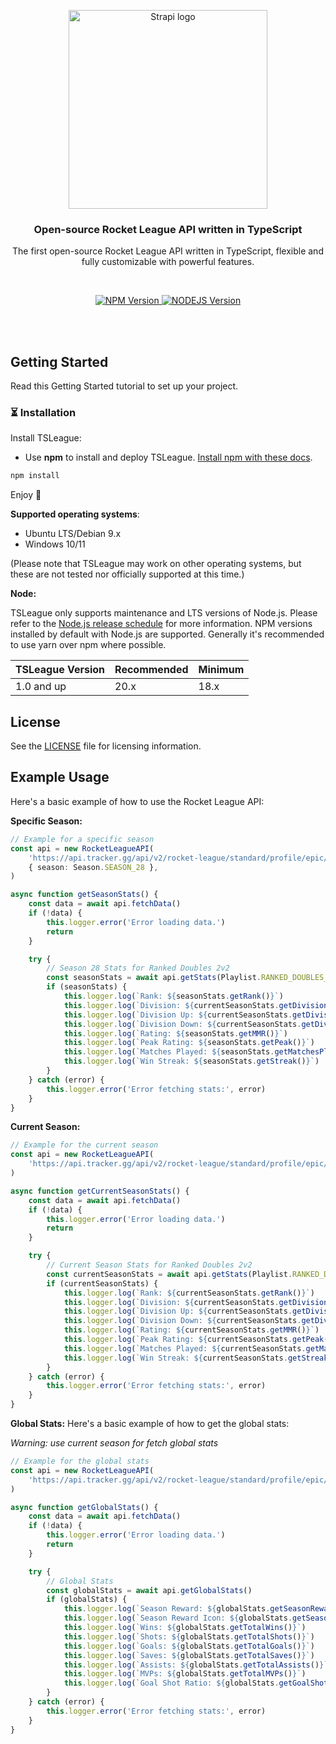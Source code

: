 <p align="center">
  <a href="https://strapi.io/#gh-light-mode-only">
    <img src="https://sn4k.fr/asset/static/img/TSLeague.png" width="318px" alt="Strapi logo" />
  </a>
</p>

<h3 align="center">Open-source Rocket League API written in TypeScript</h3>
<p align="center">The first open-source Rocket League API written in TypeScript, flexible and fully customizable with powerful features.</p>

<br />

<p align="center">
  <a href="https://www.npmjs.org/package/@strapi/strapi">
    <img src="https://img.shields.io/badge/npm@latest-v10.8.1-blue" alt="NPM Version" />
  </a>
  <a href="https://www.npmjs.org/package/@strapi/strapi">
    <img src="https://img.shields.io/badge/NodeJS-v10.8.1-green" alt="NODEJS Version" />
  </a>
</p>

<br>
<br>

## Getting Started

Read this Getting Started tutorial to set up your project.

### ⏳ Installation

Install TSLeague:

-   Use **npm** to install and deploy TSLeague.
    [Install npm with these docs](https://docs.npmjs.com/downloading-and-installing-node-js-and-npm/).

```bash
npm install
```

Enjoy 🎉

**Supported operating systems**:

-   Ubuntu LTS/Debian 9.x
-   Windows 10/11

(Please note that TSLeague may work on other operating systems, but these are not tested nor
officially supported at this time.)

**Node:**

TSLeague only supports maintenance and LTS versions of Node.js. Please refer to the
<a href="https://nodejs.org/en/about/releases/">Node.js release schedule</a> for more information.
NPM versions installed by default with Node.js are supported. Generally it's recommended to use yarn
over npm where possible.

| TSLeague Version | Recommended | Minimum |
| ---------------- | ----------- | ------- |
| 1.0 and up       | 20.x        | 18.x    |

## License

See the [LICENSE](./LICENSE) file for licensing information.

## Example Usage

Here's a basic example of how to use the Rocket League API:

**Specific Season:**

```typescript
// Example for a specific season
const api = new RocketLeagueAPI(
    'https://api.tracker.gg/api/v2/rocket-league/standard/profile/epic/SomePlayer',
    { season: Season.SEASON_28 },
)

async function getSeasonStats() {
    const data = await api.fetchData()
    if (!data) {
        this.logger.error('Error loading data.')
        return
    }

    try {
        // Season 28 Stats for Ranked Doubles 2v2
        const seasonStats = await api.getStats(Playlist.RANKED_DOUBLES_2V2)
        if (seasonStats) {
            this.logger.log(`Rank: ${seasonStats.getRank()}`)
            this.logger.log(`Division: ${currentSeasonStats.getDivision()}`)
            this.logger.log(`Division Up: ${currentSeasonStats.getDivisionUp()}`)
            this.logger.log(`Division Down: ${currentSeasonStats.getDivisionDown()}`)
            this.logger.log(`Rating: ${seasonStats.getMMR()}`)
            this.logger.log(`Peak Rating: ${seasonStats.getPeak()}`)
            this.logger.log(`Matches Played: ${seasonStats.getMatchesPlayed()}`)
            this.logger.log(`Win Streak: ${seasonStats.getStreak()}`)
        }
    } catch (error) {
        this.logger.error('Error fetching stats:', error)
    }
}
```

**Current Season:**

```typescript
// Example for the current season
const api = new RocketLeagueAPI(
    'https://api.tracker.gg/api/v2/rocket-league/standard/profile/epic/SomePlayer',
)

async function getCurrentSeasonStats() {
    const data = await api.fetchData()
    if (!data) {
        this.logger.error('Error loading data.')
        return
    }

    try {
        // Current Season Stats for Ranked Doubles 2v2
        const currentSeasonStats = await api.getStats(Playlist.RANKED_DOUBLES_2V2)
        if (currentSeasonStats) {
            this.logger.log(`Rank: ${currentSeasonStats.getRank()}`)
            this.logger.log(`Division: ${currentSeasonStats.getDivision()}`)
            this.logger.log(`Division Up: ${currentSeasonStats.getDivisionUp()}`)
            this.logger.log(`Division Down: ${currentSeasonStats.getDivisionDown()}`)
            this.logger.log(`Rating: ${currentSeasonStats.getMMR()}`)
            this.logger.log(`Peak Rating: ${currentSeasonStats.getPeak()}`)
            this.logger.log(`Matches Played: ${currentSeasonStats.getMatchesPlayed()}`)
            this.logger.log(`Win Streak: ${currentSeasonStats.getStreak()}`)
        }
    } catch (error) {
        this.logger.error('Error fetching stats:', error)
    }
}
```

**Global Stats:** Here's a basic example of how to get the global stats:

_Warning: use current season for fetch global stats_

```typescript
// Example for the global stats
const api = new RocketLeagueAPI(
    'https://api.tracker.gg/api/v2/rocket-league/standard/profile/epic/SomePlayer',
)

async function getGlobalStats() {
    const data = await api.fetchData()
    if (!data) {
        this.logger.error('Error loading data.')
        return
    }

    try {
        // Global Stats
        const globalStats = await api.getGlobalStats()
        if (globalStats) {
            this.logger.log(`Season Reward: ${globalStats.getSeasonReward()}`) //Rank name: Supersonic Legend
            this.logger.log(`Season Reward Icon: ${globalStats.getSeasonRewardIcon()}`) //Rank Icon
            this.logger.log(`Wins: ${globalStats.getTotalWins()}`)
            this.logger.log(`Shots: ${globalStats.getTotalShots()}`)
            this.logger.log(`Goals: ${globalStats.getTotalGoals()}`)
            this.logger.log(`Saves: ${globalStats.getTotalSaves()}`)
            this.logger.log(`Assists: ${globalStats.getTotalAssists()}`)
            this.logger.log(`MVPs: ${globalStats.getTotalMVPs()}`)
            this.logger.log(`Goal Shot Ratio: ${globalStats.getGoalShotRatio()}`)
        }
    } catch (error) {
        this.logger.error('Error fetching stats:', error)
    }
}
```
